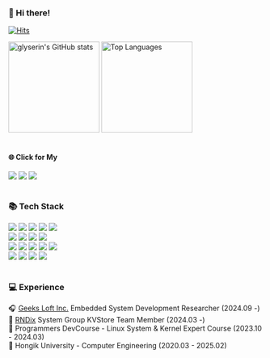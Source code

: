 ### 🐶 Hi there!
[![Hits](https://hits.seeyoufarm.com/api/count/incr/badge.svg?url=https%3A%2F%2Fgithub.com%2Fglyserin%2Fhit-counter&count_bg=%233195C0&title_bg=%2336393D&icon=github.svg&icon_color=%23E2E9ED&title=hits&edge_flat=false)](https://hits.seeyoufarm.com)

<!--
**glyserin/glyserin** is a ✨ _special_ ✨ repository because its `README.md` (this file) appears on your GitHub profile.

Here are some ideas to get you started:

- 🔭 I’m currently working on ...
- 🌱 I’m currently learning ...
- 👯 I’m looking to collaborate on ...
- 🤔 I’m looking for help with ...
- 💬 Ask me about ...
- 📫 How to reach me: ...
- 😄 Pronouns: ...
- ⚡ Fun fact: ...
-->

<div>
  <img height=180 src="https://github-readme-stats.vercel.app/api?username=glyserin&show_icons=true&theme=ayu-mirage" alt="glyserin's GitHub stats" />
  <img height=180 src="https://github-readme-stats.vercel.app/api/top-langs/?username=glyserin&langs_count=10&layout=compact&theme=ayu-mirage" alt="Top Languages" />
</div>
<br>

#### 🌐 Click for My
<a href="https://www.linkedin.com/in/serin-cheong-179513292/"><img src="https://img.shields.io/badge/LinkedIn-0A66C2?style=flat-square&logo=linkedin&logoColor=white&link=https://www.linkedin.com/in/serin-cheong-179513292/"/></a>
<a href="https://velog.io/@glyserin"><img src="https://img.shields.io/badge/Tech%20Blog-41b692?style=flat-square&logo=velog&logoColor=white&link=https://velog.io/@glyserin"/></a>
<a href="mailto:serin.cheong@gmail.com"><img src="https://img.shields.io/badge/Gmail-d14836?style=flat-square&logo=Gmail&logoColor=white&link=serin.cheong@gmail.com"/></a>
<br>
<br>

### 📚 Tech Stack
<div>
  <img src="https://img.shields.io/badge/C-5f5e5e?logo=C&logoColor=white"/>
  <img src="https://img.shields.io/badge/C++-00599C?logo=c%2B%2B&logoColor=white" />  
  <img src="https://img.shields.io/badge/Python-3766AB?logo=Python&logoColor=white"/>  
  <img src="https://img.shields.io/badge/Linux-FCC624?logo=Linux&logoColor=white"/>
  <img src="https://img.shields.io/badge/Raspberry Pi-A22846?logo=raspberrypi&logoColor=white"/>  
  <br>
  
  <img src="https://img.shields.io/badge/Ubuntu-E95420?logo=Ubuntu&logoColor=white"/>
  <img src="https://img.shields.io/badge/Vim-019733?logo=vim&logoColor=white"/>
  <img src="https://img.shields.io/badge/ARM Architecture-0091BD?logo=arm&logoColor=white"/>
  <img src="https://img.shields.io/badge/VMWare-607078?logo=vmware&logoColor=white"/>
  <br>

  <img src="https://img.shields.io/badge/Java-007396?logo=Java&logoColor=white"/>  
  <img src="https://img.shields.io/badge/Spring%20Boot-6DB33F?logo=Spring%20Boot&logoColor=white"/> 
  <img src="https://img.shields.io/badge/PostgreSQL-4169E1?logo=PostgreSQL&logoColor=white"/>  
  <img src="https://img.shields.io/badge/Xcode-147EFB?logo=xcode&logoColor=white"/>
  <img src="https://img.shields.io/badge/Swift-F05138?logo=swift&logoColor=white"/>
  <br>
  
  <img src="https://img.shields.io/badge/Docker-2496ED?logo=Docker&logoColor=white"/>
  <img src="https://img.shields.io/badge/Ansible-EE0000?logo=Ansible&logoColor=white"/>
  <img src="https://img.shields.io/badge/Prometheus-E6522C?logo=prometheus&logoColor=white"/>
  <img src="https://img.shields.io/badge/Grafana-F46800?logo=grafana&logoColor=white"/>
</div>
<br>


### 💻 Experience
🎧 [Geeks Loft Inc.](https://www.geeksloft.com/) Embedded System Development Researcher (2024.09 -)  
🦅 [RNDix](https://rndix.co.kr/) System Group KVStore Team Member (2024.03 -)  
🐧 Programmers DevCourse - Linux System & Kernel Expert Course (2023.10 - 2024.03)  
🏫 Hongik University - Computer Engineering (2020.03 - 2025.02)


